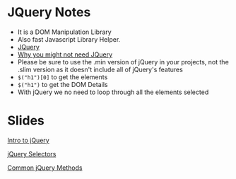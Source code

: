 # JQuery Notes

- It is a DOM Manipulation Library
- Also fast Javascript Library Helper.
- [JQuery]( https://jquery.com)
- [Why you might not need JQuery](http://youmightnotneedjquery.com/)
- Please be sure to use the .min version of jQuery in your projects, not the .slim version as it doesn't include all of jQuery's features
- `$("h1")[0]` to get the elements
- `$("h1")` to get the DOM Details
- With jQuery we no need to loop through all the elements selected

# Slides

[Intro to jQuery](http://webdev.slides.com/coltsteele/dom-events-33-34-75)

[jQuery Selectors](http://webdev.slides.com/coltsteele/deck-35-76)

[Common jQuery Methods](http://webdev.slides.com/coltsteele/jquery-methods-1-77)
